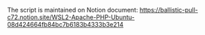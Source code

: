 The script is maintained on Notion document: https://ballistic-pull-c72.notion.site/WSL2-Apache-PHP-Ubuntu-08d424664fb84bc7b6183b4333b3e214
